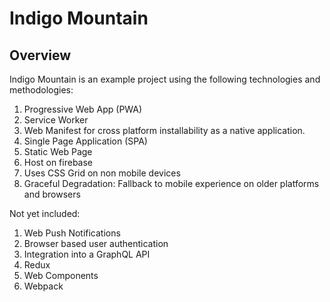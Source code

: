 # Indigo Mountain

## Overview

Indigo Mountain is an example project using the following technologies and
methodologies:

1. Progressive Web App (PWA)
1. Service Worker
1. Web Manifest for cross platform installability as a native application.
1. Single Page Application (SPA)
1. Static Web Page
1. Host on firebase
1. Uses CSS Grid on non mobile devices
1. Graceful Degradation: Fallback to mobile experience on older platforms and browsers

Not yet included:

1. Web Push Notifications
1. Browser based user authentication
1. Integration into a GraphQL API
1. Redux
1. Web Components
1. Webpack
